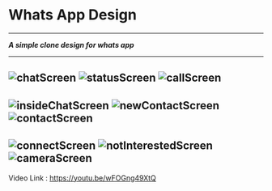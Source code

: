 # Whats App Design
---
**_A simple clone design for whats app_**

---
![chatScreen](https://github.com/BlackedHorse/whats_app/blob/main/whats_app/ui/photo/chatScreen.JPG)
![statusScreen](https://github.com/BlackedHorse/whats_app/blob/main/whats_app/ui/photo/statusScreen3.JPG)
![callScreen](https://github.com/BlackedHorse/whats_app/blob/main/whats_app/ui/photo/callScreen.JPG)
---
![insideChatScreen](https://github.com/BlackedHorse/whats_app/blob/main/whats_app/ui/photo/insideChatScreen.JPG)
![newContactScreen](https://github.com/BlackedHorse/whats_app/blob/main/whats_app/ui/photo/newContactScreen.JPG)
![contactScreen](https://github.com/BlackedHorse/whats_app/blob/main/whats_app/ui/photo/contactScreen.JPG)
---
![connectScreen](https://github.com/BlackedHorse/whats_app/blob/main/whats_app/ui/photo/connectScreen.JPG)
![notInterestedScreen](https://github.com/BlackedHorse/whats_app/blob/main/whats_app/ui/photo/notInterestedScreen.JPG)
![cameraScreen](https://github.com/BlackedHorse/whats_app/blob/main/whats_app/ui/photo/cameraScreen.JPG)
---
Video Link :
https://youtu.be/wFOGng49XtQ


